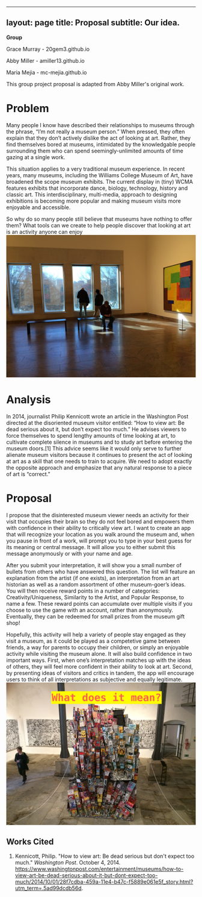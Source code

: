 
---
layout: page
title: Proposal
subtitle: Our idea. 
---

**Group**

Grace Murray - 20gem3.github.io

Abby Miller - amiller13.github.io

Maria Mejia - mc-mejia.github.io

This group project proposal is adapted from Abby Miller's original work.

# **Problem**
Many people I know have described their relationships to museums through the phrase, “I’m not really a museum person.” When pressed, they often explain that they don’t actively dislike the act of looking at art. Rather, they find themselves bored at museums, intimidated by the knowledgable people surrounding them who can spend seemingly-unlimited amounts of time gazing at a single work.  

This situation applies to a very traditional museum experience. In recent years, many museums, including the Williams College Museum of Art, have broadened the scope museum exhibits. The current display in (tiny) WCMA features exhibits that incorporate dance, biology, technology, history and classic art. This interdisciplinary, multi-media, approach to designing exhibitions is becoming more popular and making museum visits more enjoyable and accessible.

So why do so many people still believe that museums have nothing to offer them? What tools can we create to help people discover that looking at art is an activity anyone can enjoy ![bored](/img/bored.jpg)

# **Analysis**
 In 2014, journalist Philip Kennicott wrote an article in the Washington Post directed at the disoriented museum visitor entitled: “How to view art: Be dead serious about it, but don’t expect too much.” He advises viewers to force themselves to spend lengthy amounts of time looking at art, to cultivate complete silence in museums and to study art before entering the museum doors.[1] This advice seems like it would only serve to further alienate museum visitors because it continues to present the act of looking at art as a skill that one needs to train to acquire. We need to adopt exactly the opposite approach and emphasize that any natural response to a piece of art is “correct.”
 
# **Proposal**
I propose that the disinterested museum viewer needs an activity for their visit that occupies their brain so they do not feel bored and empowers them with confidence in their ability to critically view art.  I want to create an app that will recognize your location as you walk around the museum and, when you pause in front of a work, will prompt you to type in your best guess for its meaning or central message. It will allow you to either submit this message anonymously or with your name and age.  

After you submit your interpretation, it will show you a small number of bullets from others who have answered this question. The list will feature an explanation from the artist (if one exists), an interpretation from an art historian as well as a random assortment of other museum-goer’s ideas. You will then receive reward points in a number of categories: Creativity/Uniqueness, Similarity to the Artist, and Popular Response, to name a few. These reward points can accumulate over multiple visits if you choose to use the game with an account, rather than anonymously. Eventually, they can be redeemed for small prizes from the museum gift shop!

Hopefully, this activity will help a variety of people stay engaged as they visit a museum, as it could be played as a competetive game between friends, a way for parents to occupy their children, or simply an enjoyable activity while visiting the museum alone.  It will also build confidence in two important ways. First, when one’s interpretation matches up with the ideas of others, they will feel more confident in their ability to look at art. Second, by presenting ideas of visitors and critics in tandem, the app will encourage users to think of all interpretations as subjective and equally legitimate. ![meaning](/img/meaning.jpg)

## **Works Cited** 
1. Kennicott, Philip. "How to view art: Be dead serious but don't expect too much." _Washington Post_. October 4, 2014. https://www.washingtonpost.com/entertainment/museums/how-to-view-art-be-dead-serious-about-it-but-dont-expect-too-much/2014/10/01/28f7cdba-459a-11e4-b47c-f5889e061e5f_story.html?utm_term=.5ad99dcdb56d. 
